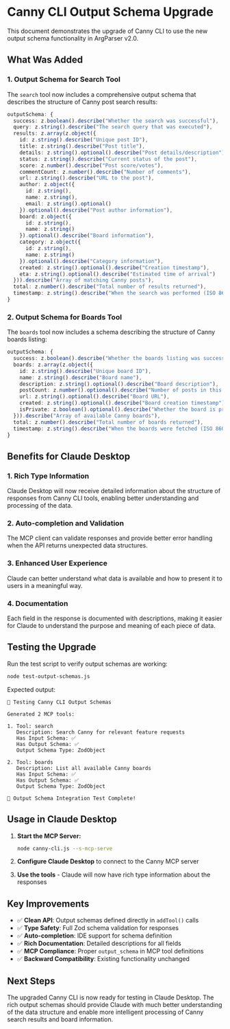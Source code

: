 # Canny CLI Output Schema Upgrade

This document demonstrates the upgrade of Canny CLI to use the new output schema functionality in ArgParser v2.0.

## What Was Added

### 1. Output Schema for Search Tool

The `search` tool now includes a comprehensive output schema that describes the structure of Canny post search results:

```typescript
outputSchema: {
  success: z.boolean().describe("Whether the search was successful"),
  query: z.string().describe("The search query that was executed"),
  results: z.array(z.object({
    id: z.string().describe("Unique post ID"),
    title: z.string().describe("Post title"),
    details: z.string().optional().describe("Post details/description"),
    status: z.string().describe("Current status of the post"),
    score: z.number().describe("Post score/votes"),
    commentCount: z.number().describe("Number of comments"),
    url: z.string().describe("URL to the post"),
    author: z.object({
      id: z.string(),
      name: z.string(),
      email: z.string().optional()
    }).optional().describe("Post author information"),
    board: z.object({
      id: z.string(),
      name: z.string()
    }).optional().describe("Board information"),
    category: z.object({
      id: z.string(),
      name: z.string()
    }).optional().describe("Category information"),
    created: z.string().optional().describe("Creation timestamp"),
    eta: z.string().optional().describe("Estimated time of arrival")
  })).describe("Array of matching Canny posts"),
  total: z.number().describe("Total number of results returned"),
  timestamp: z.string().describe("When the search was performed (ISO 8601)")
}
```

### 2. Output Schema for Boards Tool

The `boards` tool now includes a schema describing the structure of Canny boards listing:

```typescript
outputSchema: {
  success: z.boolean().describe("Whether the boards listing was successful"),
  boards: z.array(z.object({
    id: z.string().describe("Unique board ID"),
    name: z.string().describe("Board name"),
    description: z.string().optional().describe("Board description"),
    postCount: z.number().optional().describe("Number of posts in this board"),
    url: z.string().optional().describe("Board URL"),
    created: z.string().optional().describe("Board creation timestamp"),
    isPrivate: z.boolean().optional().describe("Whether the board is private")
  })).describe("Array of available Canny boards"),
  total: z.number().describe("Total number of boards returned"),
  timestamp: z.string().describe("When the boards were fetched (ISO 8601)")
}
```

## Benefits for Claude Desktop

### 1. **Rich Type Information**
Claude Desktop will now receive detailed information about the structure of responses from Canny CLI tools, enabling better understanding and processing of the data.

### 2. **Auto-completion and Validation**
The MCP client can validate responses and provide better error handling when the API returns unexpected data structures.

### 3. **Enhanced User Experience**
Claude can better understand what data is available and how to present it to users in a meaningful way.

### 4. **Documentation**
Each field in the response is documented with descriptions, making it easier for Claude to understand the purpose and meaning of each piece of data.

## Testing the Upgrade

Run the test script to verify output schemas are working:

```bash
node test-output-schemas.js
```

Expected output:
```
🔧 Testing Canny CLI Output Schemas

Generated 2 MCP tools:

1. Tool: search
   Description: Search Canny for relevant feature requests
   Has Input Schema: ✅
   Has Output Schema: ✅
   Output Schema Type: ZodObject

2. Tool: boards
   Description: List all available Canny boards
   Has Input Schema: ✅
   Has Output Schema: ✅
   Output Schema Type: ZodObject

🎉 Output Schema Integration Test Complete!
```

## Usage in Claude Desktop

1. **Start the MCP Server:**
   ```bash
   node canny-cli.js --s-mcp-serve
   ```

2. **Configure Claude Desktop** to connect to the Canny MCP server

3. **Use the tools** - Claude will now have rich type information about the responses

## Key Improvements

- ✅ **Clean API**: Output schemas defined directly in `addTool()` calls
- ✅ **Type Safety**: Full Zod schema validation for responses
- ✅ **Auto-completion**: IDE support for schema definition
- ✅ **Rich Documentation**: Detailed descriptions for all fields
- ✅ **MCP Compliance**: Proper `output_schema` in MCP tool definitions
- ✅ **Backward Compatibility**: Existing functionality unchanged

## Next Steps

The upgraded Canny CLI is now ready for testing in Claude Desktop. The rich output schemas should provide Claude with much better understanding of the data structure and enable more intelligent processing of Canny search results and board information.
